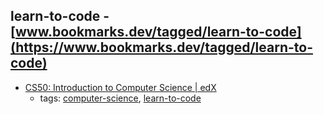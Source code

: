 learn-to-code - [www.bookmarks.dev/tagged/learn-to-code](https://www.bookmarks.dev/tagged/learn-to-code)
---
* [CS50: Introduction to Computer Science | edX](https://www.edx.org/course/introduction-computer-science-harvardx-cs50x)
    * tags: [computer-science](../tagged/computer-science.md), [learn-to-code](../tagged/learn-to-code.md)
